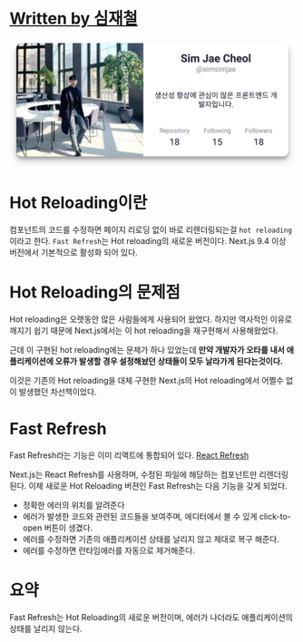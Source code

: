 # [Written by 심재철](https://github.com/simsimjae)

![](../.gitbook/assets/simsimjae.png)

# Hot Reloading이란

컴포넌트의 코드를 수정하면 페이지 리로딩 없이 바로 리렌더링되는걸 `hot reloading`이라고 한다. `Fast Refresh`는 Hot reloading의 새로운 버전이다. Next.js 9.4 이상 버전에서 기본적으로 활성화 되어 있다.

# Hot Reloading의 문제점

Hot reloading은 오랫동안 많은 사람들에게 사용되어 왔었다. 하지만 역사적인 이유로 깨지기 쉽기 때문에 Next.js에서는 이 hot reloading을 재구현해서 사용해왔었다.

근데 이 구현된 hot reloading에는 문제가 하나 있었는데 **만약 개발자가 오타를 내서 애플리케이션에 오류가 발생할 경우 설정해놨던 상태들이 모두 날라가게 된다는것이다.**

이것은 기존의 Hot reloading을 대체 구현한 Next.js의 Hot reloading에서 어쩔수 없이 발생했던 차선책이었다.

# Fast Refresh

Fast Refresh라는 기능은 이미 리액트에 통합되어 있다. [React Refresh](https://github.com/facebook/react/tree/master/packages/react-refresh)

Next.js는 React Refresh를 사용하며, 수정된 파일에 해당하는 컴포넌트만 리렌더링된다.
이제 새로운 Hot Reloading 버젼인 Fast Refresh는 다음 기능을 갖게 되었다.

- 정확한 에러의 위치를 알려준다
- 에러가 발생한 코드와 관련된 코드들을 보여주며, 에디터에서 볼 수 있게 click-to-open 버튼이 생겼다.
- 에러를 수정하면 기존의 애플리케이션 상태를 날리지 않고 제대로 복구 해준다.
- 에러를 수정하면 런타임에러를 자동으로 제거해준다.

# 요약

Fast Refresh는 Hot Reloading의 새로운 버전이며, 에러가 나더라도 애플리케이션의 상태를 날리지 않는다.
